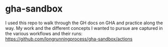 # gha-sandbox

I used this repo to walk through the GH docs on GHA and practice along the way.  My work and the different concepts I wanted to pursue are captured in the various workflows and their runs:  https://github.com/longrunningprocess/gha-sandbox/actions
